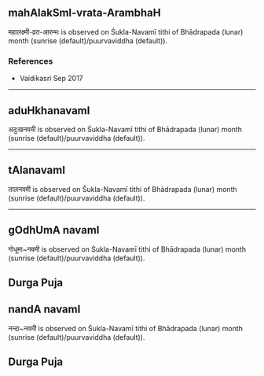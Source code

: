 ## mahAlakSmI-vrata-ArambhaH

महालक्ष्मी-व्रत-आरम्भः is observed on Śukla-Navamī tithi of Bhādrapada (lunar) month (sunrise (default)/puurvaviddha (default)).


### References
* Vaidikasri Sep 2017

---
## aduHkhanavamI

अदुःखनवमी is observed on Śukla-Navamī tithi of Bhādrapada (lunar) month (sunrise (default)/puurvaviddha (default)).


---
## tAlanavamI

तालनवमी is observed on Śukla-Navamī tithi of Bhādrapada (lunar) month (sunrise (default)/puurvaviddha (default)).


---
## gOdhUmA navamI

गोधूमा~नवमी is observed on Śukla-Navamī tithi of Bhādrapada (lunar) month (sunrise (default)/puurvaviddha (default)).

Durga Puja
---
## nandA navamI

नन्दा~नवमी is observed on Śukla-Navamī tithi of Bhādrapada (lunar) month (sunrise (default)/puurvaviddha (default)).

Durga Puja
---
